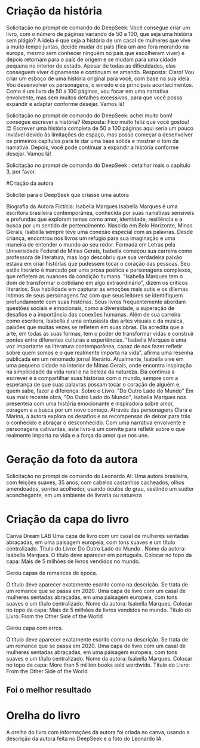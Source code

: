 # Criação da história

Solicitação no prompt de comando do DeepSeek: Você consegue criar um livro, com o número de páginas variando de 50 a 100, que seja uma história sem plágio? A ideia é que seja a história de um casal de mulheres que vive a muito tempo juntas, decide mudar de país (fica um ano fora morando na europa, mesmo sem conhecer ninguém no país que escolheram viver) e depois retornam para o país de origem e se mudam para uma cidade pequena no interior do estado. Apesar de todas as dificuldades, elas conseguem viver dignamente e continuam se amando.
Resposta: Claro! Vou criar um esboço de uma história original para você, com base na sua ideia. Vou desenvolver os personagens, o enredo e os principais acontecimentos. Como é um livro de 50 a 100 páginas, vou focar em uma narrativa envolvente, mas sem muitos detalhes excessivos, para que você possa expandir e adaptar conforme desejar. Vamos lá!

Solicitação no prompt de comando do DeepSeek: achei muito bom! consegue escrever a história?
Resposta: Fico muito feliz que você gostou! 😊 Escrever uma história completa de 50 a 100 páginas aqui seria um pouco inviável devido às limitações de espaço, mas posso começar a desenvolver os primeiros capítulos para te dar uma base sólida e mostrar o tom da narrativa. Depois, você pode continuar a expandir a história conforme desejar. Vamos lá!

Solicitação no prompt de comando do DeepSeek : detalhar mais o capítulo 3, por favor.

#Criação da autora  

Solicitei para o DeepSeek que criasse uma autora

Biografia da Autora Fictícia: Isabella Marques
Isabella Marques é uma escritora brasileira contemporânea, conhecida por suas narrativas sensíveis e profundas que exploram temas como amor, identidade, resiliência e a busca por um sentido de pertencimento. Nascida em Belo Horizonte, Minas Gerais, Isabella sempre teve uma conexão especial com as palavras. Desde criança, encontrou nos livros um refúgio para sua imaginação e uma maneira de entender o mundo ao seu redor.
Formada em Letras pela Universidade Federal de Minas Gerais, Isabella começou sua carreira como professora de literatura, mas logo descobriu que sua verdadeira paixão estava em criar histórias que pudessem tocar o coração das pessoas. Seu estilo literário é marcado por uma prosa poética e personagens complexos, que refletem as nuances da condição humana.
"Isabella Marques tem o dom de transformar o cotidiano em algo extraordinário", dizem os críticos literários. Sua habilidade em capturar as emoções mais sutis e os dilemas íntimos de seus personagens faz com que seus leitores se identifiquem profundamente com suas histórias. Seus livros frequentemente abordam questões sociais e emocionais, como a diversidade, a superação de desafios e a importância das conexões humanas.
Além de sua carreira como escritora, Isabella é uma entusiasta das artes visuais e da música, paixões que muitas vezes se refletem em suas obras. Ela acredita que a arte, em todas as suas formas, tem o poder de transformar vidas e construir pontes entre diferentes culturas e experiências.
"Isabella Marques é uma voz importante na literatura contemporânea, capaz de nos fazer refletir sobre quem somos e o que realmente importa na vida", afirma uma resenha publicada em um renomado jornal literário.
Atualmente, Isabella vive em uma pequena cidade no interior de Minas Gerais, onde encontra inspiração na simplicidade da vida rural e na beleza da natureza. Ela continua a escrever e a compartilhar suas histórias com o mundo, sempre com a esperança de que suas palavras possam tocar o coração de alguém e, quem sabe, fazer a diferença.
Sobre o Livro: "Do Outro Lado do Mundo"
Em sua mais recente obra, "Do Outro Lado do Mundo", Isabella Marques nos presenteia com uma história emocionante e inspiradora sobre amor, coragem e a busca por um novo começo. Através das personagens Clara e Marina, a autora explora os desafios e as recompensas de deixar para trás o conhecido e abraçar o desconhecido. Com uma narrativa envolvente e personagens cativantes, este livro é um convite para refletir sobre o que realmente importa na vida e a força do amor que nos une.

# Geração da foto da autora 

Solicitação no prompt de comando do Leonardo AI: Uma autora brasileira, com feições suaves,  35 anos, com cabelos castanhos cacheados, olhos amendoados, sorriso acolhedor, usando óculos de grau, vestindo um suéter aconchegante, em um ambiente de livraria ou natureza

# Criação da capa do livro

Canva Dream LAB
Uma capa de livro com um casal de mulheres sentadas abraçadas, em uma paisagem europeia, com tons suaves e um título centralizado. Título do Livro: Do Outro Lado do Mundo . Nome da autora: Isabella Marques. O título deve aparecer em português. Colocar no topo da capa: Mais de 5 milhões de livros vendidos no mundo.

Gerou capas de romances de época.

O título deve aparecer exatamente escrito como na descrição.  Se trata de um romance que se passa em 2020. Uma capa de livro com um casal de mulheres sentadas abraçadas, em uma paisagem europeia, com tons suaves e um título centralizado.  Nome da autora: Isabella Marques. Colocar no topo da capa: Mais de 5 milhões de livros vendidos no mundo. Título do Livro: From the Other Side of the World

Gerou capa com erros.

O título deve aparecer exatamente escrito como na descrição.  Se trata de um romance que se passa em 2020. Uma capa de livro com um casal de mulheres sentadas abraçadas, em uma paisagem europeia, com tons suaves e um título centralizado.  Nome da autora: Isabella Marques. Colocar no topo da capa: More than 5 million books sold wordwide. Título do Livro: From the Other Side of the World

## Foi o melhor resultado

# Orelha do livro 
A orelha do livro com informações da autora foi criada no canva, usando a descrição da autora feita no DeepSeek e a foto do Leonardo IA.
